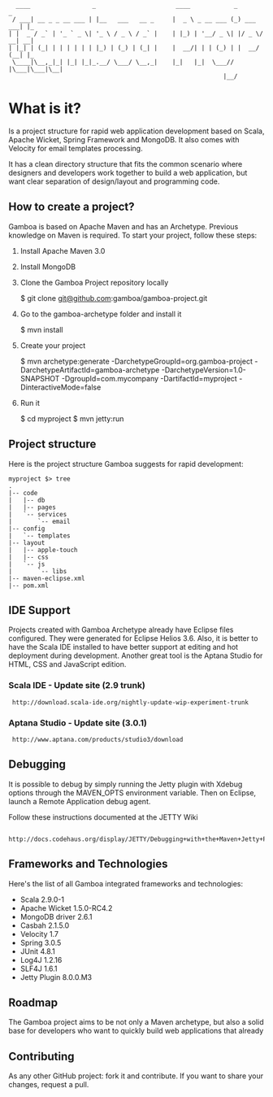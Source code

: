       ____                 _                      ____            _           _   
     / ___| __ _ _ __ ___ | |__   ___   __ _     |  _ \ _ __ ___ (_) ___  ___| |_ 
    | |  _ / _` | '_ ` _ \| '_ \ / _ \ / _` |    | |_) | '__/ _ \| |/ _ \/ __| __|
    | |_| | (_| | | | | | | |_) | (_) | (_| |    |  __/| | | (_) | |  __/ (__| |_ 
     \____|\__,_|_| |_| |_|_.__/ \___/ \__,_|    |_|   |_|  \___// |\___|\___|\__|
                                                               |__/               
What is it?
=======
Is a project structure for rapid web application development based on Scala, Apache Wicket, Spring Framework and MongoDB. It also comes with Velocity for email templates processing.

It has a clean directory structure that fits the common scenario where designers and developers work together to build a web application, but want clear separation of design/layout and programming code.

How to create a project?
-------
Gamboa is based on Apache Maven and has an Archetype. Previous knowledge on Maven is required. To start your project, follow these steps:

1. Install Apache Maven 3.0
2. Install MongoDB
3. Clone the Gamboa Project repository locally

    $ git clone git@github.com:gamboa/gamboa-project.git
3. Go to the gamboa-archetype folder and install it

    $ mvn install
4. Create your project

    $ mvn archetype:generate -DarchetypeGroupId=org.gamboa-project -DarchetypeArtifactId=gamboa-archetype -DarchetypeVersion=1.0-SNAPSHOT -DgroupId=com.mycompany -DartifactId=myproject -DinteractiveMode=false

5. Run it

    $ cd myproject
    $ mvn jetty:run

Project structure
-------
Here is the project structure Gamboa suggests for rapid development:

    myproject $> tree
    .
    |-- code
    |   |-- db
    |   |-- pages
    |   `-- services
    |       `-- email
    |-- config
    |   `-- templates
    |-- layout
    |   |-- apple-touch
    |   |-- css
    |   `-- js
    |       `-- libs
    |-- maven-eclipse.xml
    |-- pom.xml

IDE Support
-------
Projects created with Gamboa Archetype already have Eclipse files configured. They were generated for Eclipse Helios 3.6. Also, it is better to have the Scala IDE installed to have better support at editing and hot deployment during development. Another great tool is the Aptana Studio for HTML, CSS and JavaScript edition.

### Scala IDE - Update site (2.9 trunk)

     http://download.scala-ide.org/nightly-update-wip-experiment-trunk

### Aptana Studio - Update site (3.0.1)

     http://www.aptana.com/products/studio3/download

Debugging
-------
It is possible to debug by simply running the Jetty plugin with Xdebug options through the MAVEN_OPTS environment variable. Then on Eclipse, launch a Remote Application debug agent.

Follow these instructions documented at the JETTY Wiki

     http://docs.codehaus.org/display/JETTY/Debugging+with+the+Maven+Jetty+Plugin+inside+Eclipse

Frameworks and Technologies
-------
Here's the list of all Gamboa integrated frameworks and technologies:

* Scala 2.9.0-1
* Apache Wicket 1.5.0-RC4.2
* MongoDB driver 2.6.1
* Casbah 2.1.5.0
* Velocity 1.7
* Spring 3.0.5
* JUnit 4.8.1
* Log4J 1.2.16
* SLF4J 1.6.1
* Jetty Plugin 8.0.0.M3

Roadmap
-------
The Gamboa project aims to be not only a Maven archetype, but also a solid base for developers who want to quickly build web applications that already

Contributing
-------
As any other GitHub project: fork it and contribute. If you want to share your changes, request a pull.
